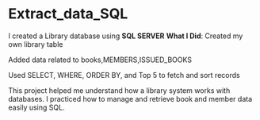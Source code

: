 # Extract_data_SQL
I created a Library database using **SQL SERVER**
**What I Did**:
Created my own library table

Added data related to books,MEMBERS,ISSUED_BOOKS

Used SELECT, WHERE, ORDER BY, and Top 5 to fetch and sort records

This project helped me understand how a library system works with databases. I practiced how to manage and retrieve book and member data easily using SQL.



